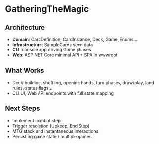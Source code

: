 # GatheringTheMagic

## Architecture
- **Domain**: CardDefinition, CardInstance, Deck, Game, Enums…
- **Infrastructure**: SampleCards seed data
- **CLI**: console app driving Game phases
- **Web**: ASP NET Core minimal API + SPA in wwwroot

## What Works
- Deck‐building, shuffling, opening hands, turn phases, draw/play, land rules, status flags…
- CLI UI, Web API endpoints with full state mapping

## Next Steps
- Implement combat step
- Trigger resolution (Upkeep, End Step)
- MTG stack and instantaneous interactions
- Persisting game state / multiple games
